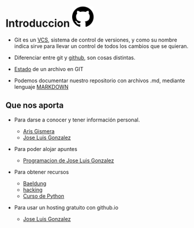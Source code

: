 # Introduccion <img src="/assets/github.png" width="58" height="56"/>

* Git es un [VCS](vcs.md), sistema de control de versiones, y como su nombre indica sirve para llevar un control de todos los cambios que se quieran. 

* Diferenciar entre git y [github](github.md), son cosas distintas.

* [Estado](git_states.md) de un archivo en GIT

* Podemos documentar nuestro repositorio con archivos .md, mediante lenguaje [MARKDOWN](markdown.md) 


## Que nos aporta

- Para darse a conocer y tener información personal. 
    - [Aris Gismera](https://github.com/ArisGuimera)
    - [Jose Luis Gonzalez](https://github.com/joseluisgs)

- Para poder alojar apuntes
    - [Programacion de Jose Luis Gonzalez](https://github.com/joseluisgs/Programacion-00-2024-2025)

- Para obtener recursos
    - [Baeldung](https://github.com/baeldung)
    - [hacking](https://github.com/The-Art-of-Hacking/h4cker)
    - [Curso de Python](https://github.com/midudev/curso-python)

- Para usar un hosting gratuito con github.io
    - [Jose Luis Gonzalez](https://joseluisgs.github.io)
